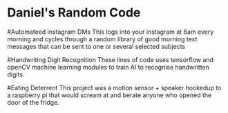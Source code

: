 # Daniel's Random Code

#Automateed instagram DMs
This logs into your instagram at 6am every morning and cycles through a random library of good morning text messages that can be sent to one or several selected subjects

#Handwriting Digit Recognition
These lines of code uses tensorflow and openCV machine learning modules to train AI to recognise handwritten digits. 

#Eating Deterrent
This project was a motion sensor + speaker hookedup to a raspberry pi that would scream at and berate anyone who opened the door of the fridge. 
